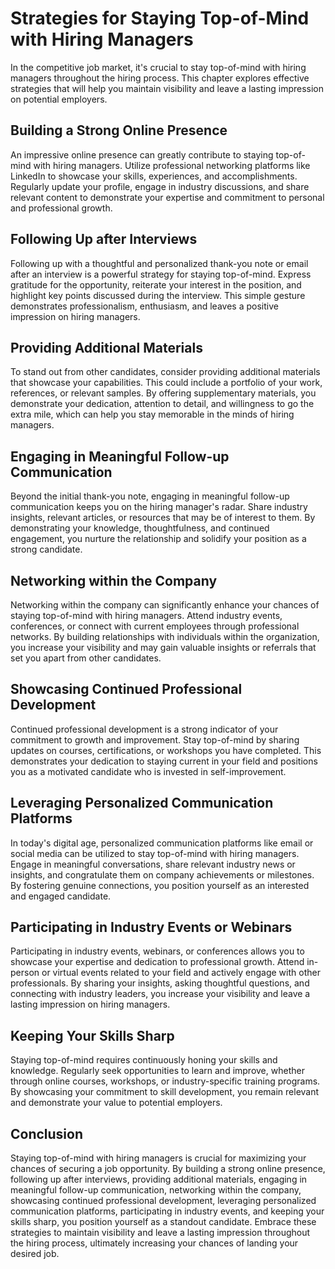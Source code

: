 Strategies for Staying Top-of-Mind with Hiring Managers
==================================================================

In the competitive job market, it's crucial to stay top-of-mind with hiring managers throughout the hiring process. This chapter explores effective strategies that will help you maintain visibility and leave a lasting impression on potential employers.

Building a Strong Online Presence
---------------------------------

An impressive online presence can greatly contribute to staying top-of-mind with hiring managers. Utilize professional networking platforms like LinkedIn to showcase your skills, experiences, and accomplishments. Regularly update your profile, engage in industry discussions, and share relevant content to demonstrate your expertise and commitment to personal and professional growth.

Following Up after Interviews
-----------------------------

Following up with a thoughtful and personalized thank-you note or email after an interview is a powerful strategy for staying top-of-mind. Express gratitude for the opportunity, reiterate your interest in the position, and highlight key points discussed during the interview. This simple gesture demonstrates professionalism, enthusiasm, and leaves a positive impression on hiring managers.

Providing Additional Materials
------------------------------

To stand out from other candidates, consider providing additional materials that showcase your capabilities. This could include a portfolio of your work, references, or relevant samples. By offering supplementary materials, you demonstrate your dedication, attention to detail, and willingness to go the extra mile, which can help you stay memorable in the minds of hiring managers.

Engaging in Meaningful Follow-up Communication
----------------------------------------------

Beyond the initial thank-you note, engaging in meaningful follow-up communication keeps you on the hiring manager's radar. Share industry insights, relevant articles, or resources that may be of interest to them. By demonstrating your knowledge, thoughtfulness, and continued engagement, you nurture the relationship and solidify your position as a strong candidate.

Networking within the Company
-----------------------------

Networking within the company can significantly enhance your chances of staying top-of-mind with hiring managers. Attend industry events, conferences, or connect with current employees through professional networks. By building relationships with individuals within the organization, you increase your visibility and may gain valuable insights or referrals that set you apart from other candidates.

Showcasing Continued Professional Development
---------------------------------------------

Continued professional development is a strong indicator of your commitment to growth and improvement. Stay top-of-mind by sharing updates on courses, certifications, or workshops you have completed. This demonstrates your dedication to staying current in your field and positions you as a motivated candidate who is invested in self-improvement.

Leveraging Personalized Communication Platforms
-----------------------------------------------

In today's digital age, personalized communication platforms like email or social media can be utilized to stay top-of-mind with hiring managers. Engage in meaningful conversations, share relevant industry news or insights, and congratulate them on company achievements or milestones. By fostering genuine connections, you position yourself as an interested and engaged candidate.

Participating in Industry Events or Webinars
--------------------------------------------

Participating in industry events, webinars, or conferences allows you to showcase your expertise and dedication to professional growth. Attend in-person or virtual events related to your field and actively engage with other professionals. By sharing your insights, asking thoughtful questions, and connecting with industry leaders, you increase your visibility and leave a lasting impression on hiring managers.

Keeping Your Skills Sharp
-------------------------

Staying top-of-mind requires continuously honing your skills and knowledge. Regularly seek opportunities to learn and improve, whether through online courses, workshops, or industry-specific training programs. By showcasing your commitment to skill development, you remain relevant and demonstrate your value to potential employers.

Conclusion
----------

Staying top-of-mind with hiring managers is crucial for maximizing your chances of securing a job opportunity. By building a strong online presence, following up after interviews, providing additional materials, engaging in meaningful follow-up communication, networking within the company, showcasing continued professional development, leveraging personalized communication platforms, participating in industry events, and keeping your skills sharp, you position yourself as a standout candidate. Embrace these strategies to maintain visibility and leave a lasting impression throughout the hiring process, ultimately increasing your chances of landing your desired job.
